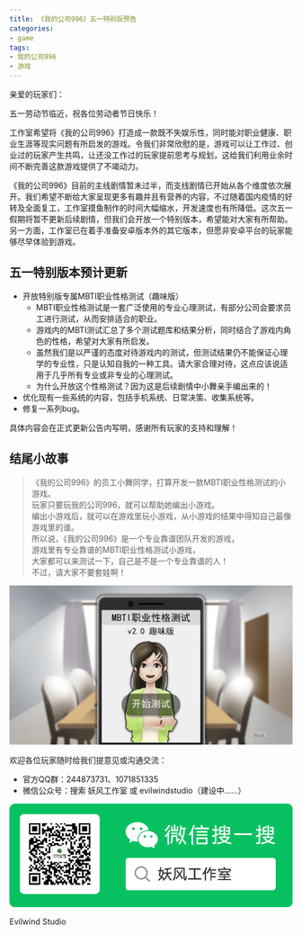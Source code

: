 ```yaml
---
title: 《我的公司996》五一特别版预告
categories:
- game
tags:
- 我的公司996
- 游戏
---
```


亲爱的玩家们：

五一劳动节临近，祝各位劳动者节日快乐！

工作室希望将《我的公司996》打造成一款既不失娱乐性，同时能对职业健康、职业生涯等现实问题有所启发的游戏。令我们非常欣慰的是，游戏可以让工作过、创业过的玩家产生共鸣，让还没工作过的玩家提前思考与规划，这给我们利用业余时间不断完善这款游戏提供了不竭动力。

《我的公司996》目前的主线剧情暂未过半，而支线剧情已开始从各个维度依次展开。我们希望不断给大家呈现更多有趣并且有营养的内容，不过随着国内疫情的好转及全面复工，工作室摸鱼制作的时间大幅缩水，开发速度也有所降低。这次五一假期将暂不更新后续剧情，但我们会开放一个特别版本，希望能对大家有所帮助。另一方面，工作室已在着手准备安卓版本外的其它版本，但愿非安卓平台的玩家能够尽早体验到游戏。

## 五一特别版本预计更新

- 开放特别版专属MBTI职业性格测试（趣味版）
    - MBTI职业性格测试是一套广泛使用的专业心理测试，有部分公司会要求员工进行测试，从而安排适合的职业。
    - 游戏内的MBTI测试汇总了多个测试题库和结果分析，同时结合了游戏内角色的性格，希望对大家有所启发。
    - 虽然我们是以严谨的态度对待游戏内的测试，但测试结果仍不能保证心理学的专业性，只是认知自我的一种工具。请大家合理对待，这点应该说适用于几乎所有专业或非专业的心理测试。
    - 为什么开放这个性格测试？因为这是后续剧情中小舞亲手编出来的！
- 优化现有一些系统的内容，包括手机系统、日常决策、收集系统等。
- 修复一系列bug。

具体内容会在正式更新公告内写明，感谢所有玩家的支持和理解！

## 结尾小故事

> 《我的公司996》的员工小舞同学，打算开发一款MBTI职业性格测试的小游戏。  
> 玩家只要玩我的公司996，就可以帮助她编出小游戏。  
> 编出小游戏后，就可以在游戏里玩小游戏，从小游戏的结果中得知自己最像游戏里的谁。  
> 所以说，《我的公司996》是一个专业靠谱团队开发的游戏，  
> 游戏里有专业靠谱的MBTI职业性格测试小游戏，  
> 大家都可以来测试一下，自己是不是一个专业靠谱的人！  
> 不过，请大家不要套娃啊！  

![mbti](/public/image/mbti.png)

欢迎各位玩家随时给我们提意见或沟通交流：  
- 官方QQ群：244873731、1071851335
- 微信公众号：搜索 妖风工作室 或 evilwindstudio（建设中……） 
 
![gongzhong](/public/image/gongzhong.png)

Evilwind Studio
